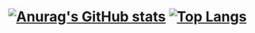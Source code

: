 # [![Anurag's GitHub stats](https://github-readme-stats.vercel.app/api?username=rouvb&count_private=true&show_icons=true&icon_color=ffffff&title_color=ffffff&text_color=ffffff&theme=dracula)](https://github-readme-stats-rouvbx.vercel.app) [![Top Langs](https://github-readme-stats-rouvbx.vercel.app/api/top-langs/?username=rouvb&show_icons=true&icon_color=ffffff&title_color=ffffff&text_color=ffffff&theme=dracula&layout=compact)](https://github-readme-stats-rouvbx.vercel.app)
